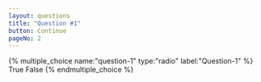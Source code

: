 ```yaml
---
layout: questions
title: "Question #1"
button: Continue
pageNo: 2
---
```


{% multiple_choice name:"question-1" type:"radio" label:"Question-1" %}
[](true) True
[](false) False
{% endmultiple_choice %}
